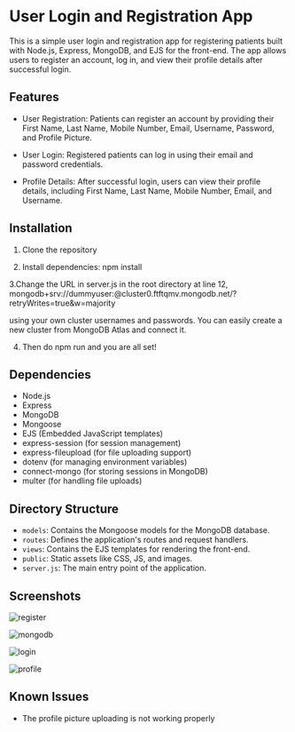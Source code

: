 # User Login and Registration App

This is a simple user login and registration app for registering patients built with Node.js, Express, MongoDB, and EJS for the front-end. The app allows users to register an account, log in, and view their profile details after successful login.

## Features

- User Registration: Patients can register an account by providing their First Name, Last Name, Mobile Number, Email, Username, Password, and Profile Picture.

- User Login: Registered patients can log in using their email and password credentials.

- Profile Details: After successful login, users can view their profile details, including First Name, Last Name, Mobile Number, Email, and Username.

## Installation

1. Clone the repository

2. Install dependencies: npm install

3.Change the URL in server.js in the root directory at line 12,
mongodb+srv://dummyuser:<password>@cluster0.ftftqmv.mongodb.net/?retryWrites=true&w=majority

using your own cluster usernames and passwords. You can easily create a new cluster from MongoDB Atlas and connect it.

4. Then do npm run and you are all set!

## Dependencies

- Node.js
- Express
- MongoDB
- Mongoose
- EJS (Embedded JavaScript templates)
- express-session (for session management)
- express-fileupload (for file uploading support)
- dotenv (for managing environment variables)
- connect-mongo (for storing sessions in MongoDB)
- multer (for handling file uploads)

## Directory Structure

- `models`: Contains the Mongoose models for the MongoDB database.
- `routes`: Defines the application's routes and request handlers.
- `views`: Contains the EJS templates for rendering the front-end.
- `public`: Static assets like CSS, JS, and images.
- `server.js`: The main entry point of the application.

## Screenshots

![register](https://github.com/YasiruRuwantha/node-html-patient-dashboard/assets/31759902/89d7c3f0-e2aa-44fe-ba7b-b8561fb06869)

![mongodb](https://github.com/YasiruRuwantha/node-html-patient-dashboard/assets/31759902/f31091a6-efc9-4f55-a612-fd7037d5cb1b)

![login](https://github.com/YasiruRuwantha/node-html-patient-dashboard/assets/31759902/aa755b77-54c8-451f-bafd-cce5eb2caf12)

![profile](https://github.com/YasiruRuwantha/node-html-patient-dashboard/assets/31759902/9bbb19a4-3745-491d-914a-d7111060bfb4)


## Known Issues

- The profile picture uploading is not working properly

